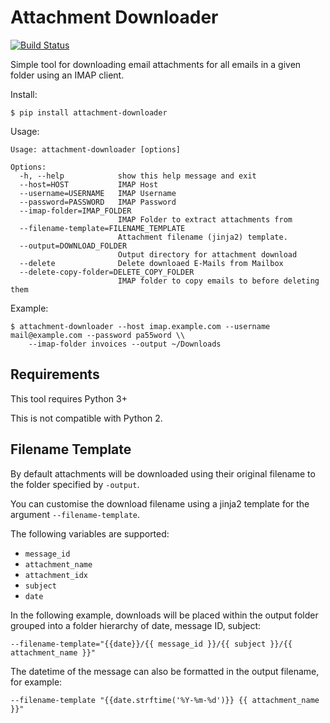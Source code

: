 # Attachment Downloader
[![Build Status](https://travis-ci.org/jamesridgway/attachment-downloader.svg?branch=master)](https://travis-ci.org/jamesridgway/attachment-downloader)

Simple tool for downloading email attachments for all emails in a given folder using an IMAP client.

Install:

    $ pip install attachment-downloader

Usage:

    Usage: attachment-downloader [options]

    Options:
      -h, --help            show this help message and exit
      --host=HOST           IMAP Host
      --username=USERNAME   IMAP Username
      --password=PASSWORD   IMAP Password
      --imap-folder=IMAP_FOLDER
                            IMAP Folder to extract attachments from
      --filename-template=FILENAME_TEMPLATE
                            Attachment filename (jinja2) template.
      --output=DOWNLOAD_FOLDER
                            Output directory for attachment download
      --delete              Delete downloaed E-Mails from Mailbox
      --delete-copy-folder=DELETE_COPY_FOLDER
                            IMAP folder to copy emails to before deleting them
Example:

    $ attachment-downloader --host imap.example.com --username mail@example.com --password pa55word \\
        --imap-folder invoices --output ~/Downloads

## Requirements
This tool requires Python 3+

This is not compatible with Python 2.

## Filename Template
By default attachments will be downloaded using their original filename to the folder specified by `-output`.

You can customise the download filename using a jinja2 template for the argument `--filename-template`.

The following variables are supported:
* `message_id`
* `attachment_name`
* `attachment_idx`
* `subject`
* `date`

In the following example, downloads will be placed within the output folder grouped into a folder hierarchy of date, message ID, subject:

    --filename-template="{{date}}/{{ message_id }}/{{ subject }}/{{ attachment_name }}"

The datetime of the message can also be formatted in the output filename, for example:

    --filename-template "{{date.strftime('%Y-%m-%d')}} {{ attachment_name }}"